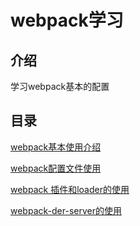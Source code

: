 # webpack学习

## 介绍

学习webpack基本的配置

## 目录

[webpack基本使用介绍](./webpack)

[webpack配置文件使用](./webpack-2)

[webpack 插件和loader的使用](./webpack-3)

[webpack-der-server的使用](./webpack-4)
